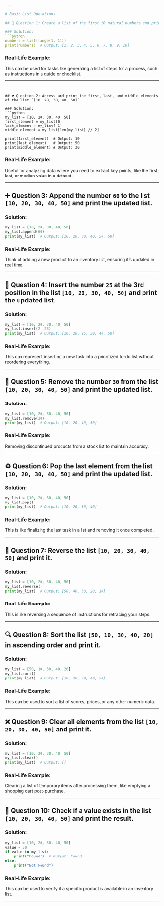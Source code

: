 ```yaml
---

# Basic List Operations

## 🔢 Question 1: Create a list of the first 10 natural numbers and print it.

### Solution:
```python
numbers = list(range(1, 11))
print(numbers)  # Output: [1, 2, 3, 4, 5, 6, 7, 8, 9, 10]
```

### Real-Life Example:
This can be used for tasks like generating a list of steps for a process, such as instructions in a guide or checklist.

---
```


## 💔 Question 2: Access and print the first, last, and middle elements of the list `[10, 20, 30, 40, 50]`.

### Solution:
```python
my_list = [10, 20, 30, 40, 50]
first_element = my_list[0]
last_element = my_list[-1]
middle_element = my_list[len(my_list) // 2]

print(first_element)  # Output: 10
print(last_element)   # Output: 50
print(middle_element) # Output: 30
```

### Real-Life Example:
Useful for analyzing data where you need to extract key points, like the first, last, or median value in a dataset.

---

## ➕ Question 3: Append the number `60` to the list `[10, 20, 30, 40, 50]` and print the updated list.

### Solution:
```python
my_list = [10, 20, 30, 40, 50]
my_list.append(60)
print(my_list)  # Output: [10, 20, 30, 40, 50, 60]
```

### Real-Life Example:
Think of adding a new product to an inventory list, ensuring it’s updated in real time.

---

## 🔗 Question 4: Insert the number `25` at the 3rd position in the list `[10, 20, 30, 40, 50]` and print the updated list.

### Solution:
```python
my_list = [10, 20, 30, 40, 50]
my_list.insert(2, 25)
print(my_list)  # Output: [10, 20, 25, 30, 40, 50]
```

### Real-Life Example:
This can represent inserting a new task into a prioritized to-do list without reordering everything.

---

## 🚿 Question 5: Remove the number `30` from the list `[10, 20, 30, 40, 50]` and print the updated list.

### Solution:
```python
my_list = [10, 20, 30, 40, 50]
my_list.remove(30)
print(my_list)  # Output: [10, 20, 40, 50]
```

### Real-Life Example:
Removing discontinued products from a stock list to maintain accuracy.

---

## ♻️ Question 6: Pop the last element from the list `[10, 20, 30, 40, 50]` and print the updated list.

### Solution:
```python
my_list = [10, 20, 30, 40, 50]
my_list.pop()
print(my_list)  # Output: [10, 20, 30, 40]
```

### Real-Life Example:
This is like finalizing the last task in a list and removing it once completed.

---

## 🔄 Question 7: Reverse the list `[10, 20, 30, 40, 50]` and print it.

### Solution:
```python
my_list = [10, 20, 30, 40, 50]
my_list.reverse()
print(my_list)  # Output: [50, 40, 30, 20, 10]
```

### Real-Life Example:
This is like reversing a sequence of instructions for retracing your steps.

---

## 🔍 Question 8: Sort the list `[50, 10, 30, 40, 20]` in ascending order and print it.

### Solution:
```python
my_list = [50, 10, 30, 40, 20]
my_list.sort()
print(my_list)  # Output: [10, 20, 30, 40, 50]
```

### Real-Life Example:
This can be used to sort a list of scores, prices, or any other numeric data.

---

## ❌ Question 9: Clear all elements from the list `[10, 20, 30, 40, 50]` and print it.

### Solution:
```python
my_list = [10, 20, 30, 40, 50]
my_list.clear()
print(my_list)  # Output: []
```

### Real-Life Example:
Clearing a list of temporary items after processing them, like emptying a shopping cart post-purchase.

---

## 🌟 Question 10: Check if a value exists in the list `[10, 20, 30, 40, 50]` and print the result.

### Solution:
```python
my_list = [10, 20, 30, 40, 50]
value = 30
if value in my_list:
    print("Found")  # Output: Found
else:
    print("Not Found")
```

### Real-Life Example:
This can be used to verify if a specific product is available in an inventory list.

---

